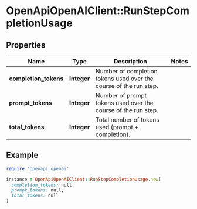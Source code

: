 # OpenApiOpenAIClient::RunStepCompletionUsage

## Properties

| Name | Type | Description | Notes |
| ---- | ---- | ----------- | ----- |
| **completion_tokens** | **Integer** | Number of completion tokens used over the course of the run step. |  |
| **prompt_tokens** | **Integer** | Number of prompt tokens used over the course of the run step. |  |
| **total_tokens** | **Integer** | Total number of tokens used (prompt + completion). |  |

## Example

```ruby
require 'openapi_openai'

instance = OpenApiOpenAIClient::RunStepCompletionUsage.new(
  completion_tokens: null,
  prompt_tokens: null,
  total_tokens: null
)
```

